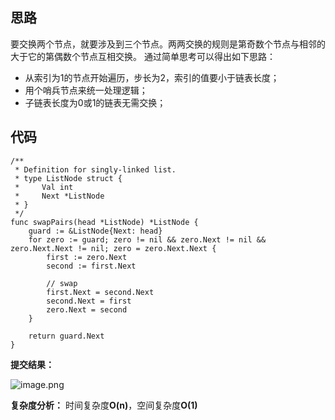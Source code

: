 ## 思路
要交换两个节点，就要涉及到三个节点。两两交换的规则是第奇数个节点与相邻的大于它的第偶数个节点互相交换。
通过简单思考可以得出如下思路：
* 从索引为1的节点开始遍历，步长为2，索引的值要小于链表长度；
* 用个哨兵节点来统一处理逻辑；
* 子链表长度为0或1的链表无需交换；

## 代码
```golang
/**
 * Definition for singly-linked list.
 * type ListNode struct {
 *     Val int
 *     Next *ListNode
 * }
 */
func swapPairs(head *ListNode) *ListNode {
	guard := &ListNode{Next: head}
	for zero := guard; zero != nil && zero.Next != nil && zero.Next.Next != nil; zero = zero.Next.Next {
		first := zero.Next
		second := first.Next

		// swap
		first.Next = second.Next
		second.Next = first
		zero.Next = second
	}

	return guard.Next
}
```

**提交结果：**

![image.png](https://pic.leetcode-cn.com/65d913d5b623d3c301dd440d46e85bb67c31365c2f21c8e31a160b6736387138-image.png)

**复杂度分析：**
时间复杂度**O(n)**，空间复杂度**O(1)**
